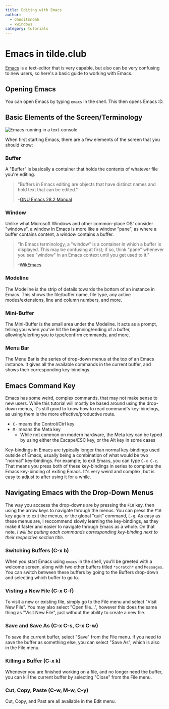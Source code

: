 ```yaml
---
title: Editing with Emacs
author:
  - ohnoitsnoah
  - xwindows
category: tutorials
---
```

<!-- Make a section for Modes -->

Emacs in tilde.club
===================

[Emacs](https://www.gnu.org/software/emacs/) is a text-editor that is very capable, but also can be very confusing to new users, so here's a basic guide to working with Emacs.

Opening Emacs
-------------

You can open Emacs by typing `emacs` in the shell. This then opens Emacs :D.

Basic Elements of the Screen/Terminology
----------------------------------------

![Emacs running in a text-console](https://upload.wikimedia.org/wikipedia/commons/thumb/3/36/Emacs-linux-console.png/440px-Emacs-linux-console.png)

When first starting Emacs, there are a few elements of the screen that you should know:

### Buffer

A "Buffer" is basically a container that holds the contents of whatever file you're editing.

> "Buffers in Emacs editing are objects that have distinct names and hold text that can be edited."
>
> -[GNU Emacs 28.2 Manual](https://www.gnu.org/software/emacs/manual/html_node/emacs/index.html)

### Window

Unlike what Microsoft Windows and other common-place OS' consider "windows", a window in Emacs is more like a window "pane", as where a buffer contains content, a *window* contains a buffer.

> "In Emacs terminology, a "window" is a container in which a buffer is displayed. This may be confusing at first; if so, think "pane" whenever you see "window" in an Emacs context until you get used to it."
>
> -[WikEmacs](https://wikemacs.org/wiki/Emacs_Terminology)

### Modeline

The Modeline is the strip of details towards the bottom of an instance in Emacs. This shows the file/buffer name, file type, any active modes/extensions, line and column numbers, and more.

### Mini-Buffer

The Mini-Buffer is the small area under the Modeline. It acts as a prompt, telling you when you've hit the beginning/ending of a buffer, allowing/alerting you to type/confirm commands, and more.

### Menu Bar

The Menu Bar is the series of drop-down menus at the top of an Emacs instance. It gives all the available commands in the current buffer, and shows their corresponding key-bindings.

Emacs Command Key
-----------------

<!-- Rename this section -->

Emacs has some weird, complex commands, that may not make sense to new users. While this tutorial will mostly be based around using the drop-down menus, it's still good to know how to read command's key-bindings, as using them is the more effective/productive route.

* `C-` means the Control/Ctrl key
* `M-` means the Meta key
	* While not common on modern hardware, the Meta key can be typed by using either the Escape/ESC key, or the Alt key in some cases

Key-bindings in Emacs are typically longer than normal key-bindings used outside of Emacs, usually being a combination of what would be two "normal" key-bindings. For example; to exit Emacs, you can type `C-x C-c`. That means you press both of these key-bindings in series to complete the Emacs key-binding of exiting Emacs. It's very weird and complex, but is easy to adjust to after using it for a while.

Navigating Emacs with the Drop-Down Menus
-----------------------------------------

<!-- TODO (Maybe): Talk about using the corresponding key-bindings, maybe in another section(?) -->

The way you accsess the drop-downs are by pressing the `F10` key, then using the arrow keys to navigate through the menus. You can press the `F10` key again to exit the menus, or the global "quit" command, `C-g`. As easy as these menus are, I reccommend slowly learning the key-bindings, as they make it faster and easier to navigate through Emacs as a whole. On that note, *I will be putting each commands corresponding key-binding next to their respective section title.*

### Switching Buffers (C-x b)

When you start Emacs using `emacs` in the shell, you'll be greeted with a welcome screen, along with two other buffers titled `*scratch*` and `Messages`.
You can switch between these buffers by going to the Buffers drop-down and selecting which buffer to go to.

### Visting a New File (C-x C-f)

To visit a new or existing file, simply go to the File menu and select "Visit New File". You may also select "Open file...", however this does the same thing as "Visit New File", just without the ability to create a new file.

### Save and Save As (C-x C-s, C-x C-w)

To save the current buffer, select "Save" from the File menu. If you need to save the buffer as something else, you can select "Save As", which is also in the File menu.

### Killing a Buffer (C-x k)

Whenever you are finished working on a file, and no longer need the buffer, you can kill the current buffer by selecting "Close" from the File menu.

### Cut, Copy, Paste (C-w, M-w, C-y)

Cut, Copy, and Past are all available in the Edit menu.
